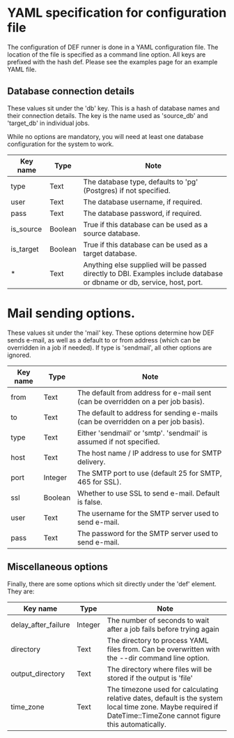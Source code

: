 # YAML specification for configuration file

The configuration of DEF runner is done in a YAML configuration file. The location of the file is specified as a command line option. All keys are prefixed with the hash def. Please see the examples page for an example YAML file.

## Database connection details

These values sit under the 'db' key. This is a hash of database names and their connection details. The key is the name used as 'source_db' and 'target_db' in individual jobs.

While no options are mandatory, you will need at least one database configuration for the system to work.

| Key name | Type | Note |
| --- | ---  | --- |
| type | Text | The database type, defaults to 'pg' (Postgres) if not specified. |
| user | Text | The database username, if required. |
| pass | Text | The database password, if required. |
| is_source | Boolean | True if this database can be used as a source database. |
| is_target | Boolean | True if this database can be used as a target database. |
| * | Text | Anything else supplied will be passed directly to DBI. Examples include database or dbname or db, service, host, port. |

# Mail sending options.

These values sit under the 'mail' key. These options determine how DEF sends e-mail, as well as a default to or from address (which can be overridden in a job if needed). If type is 'sendmail', all other options are ignored.

| Key name | Type | Note |
| --- | --- | --- |
| from | Text | The default from address for e-mail sent (can be overridden on a per job basis). |
| to | Text | The default to address for sending e-mails (can be overridden on a per job basis). |
| type | Text | Either 'sendmail' or 'smtp'. 'sendmail' is assumed if not specified. |
| host | Text | The host name / IP address to use for SMTP delivery. |
| port | Integer | The SMTP port to use (default 25 for SMTP, 465 for SSL). |
| ssl | Boolean | Whether to use SSL to send e-mail. Default is false. |
| user | Text | The username for the SMTP server used to send e-mail. |
| pass | Text | The password for the SMTP server used to send e-mail. |

## Miscellaneous options
Finally, there are some options which sit directly under the 'def' element. They are:

| Key name | Type | Note |
| --- |  --- | --- |
| delay\_after\_failure | Integer | The number of seconds to wait after a job fails before trying again |
| directory | Text | The directory to process YAML files from. Can be overwritten with the --dir command line option. |
| output\_directory | Text | The directory where files will be stored if the output is 'file' |
| time_zone | Text | The timezone used for calculating relative dates, default is the system local time zone. Maybe required if DateTime::TimeZone cannot figure this automatically. |

